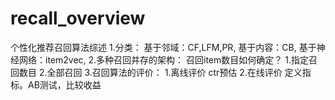 # recall_overview
个性化推荐召回算法综述
1.分类：
  基于邻域：CF,LFM,PR,
  基于内容：CB,
  基于神经网络：item2vec,
2.多种召回并存的架构：
  召回item数目如何确定？
  1.指定召回数目
  2.全部召回
3.召回算法的评价：
  1.离线评价
  ctr预估
  2.在线评价
  定义指标。AB测试，比较收益
